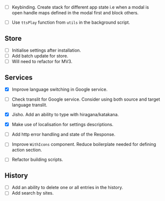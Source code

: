 - [ ] Keybinding. Create stack for different app state i.e when a modal is open handle maps defined in the modal first and block others.

- [ ] Use `ttsPlay` function from `utils` in the background script.

## Store
- [ ] Initialise settings after installation.
- [ ] Add batch update for store.
- [ ] Will need to refactor for MV3.

## Services
- [x] Improve language switching in Google service.
- [ ] Check translit for Google service. Consider using both source and target language translit.
- [x] Jisho. Add an ability to type with hiragana/katakana.
- [x] Make use of localisation for settings descriptions.

- [ ] Add http error handling and state of the Response.
- [ ] Improve `WithIcons` component. Reduce boilerplate needed for defining action section.
- [ ] Refactor building scripts.

## History
- [ ] Add an ability to delete one or all entries in the history.
- [ ] Add search by sites.
